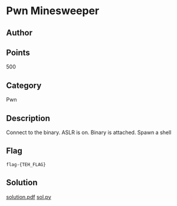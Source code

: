 # Pwn Minesweeper
## Author

## Points
500
## Category
Pwn
## Description
Connect to the binary. ASLR is on. Binary is attached. Spawn a shell
## Flag
`flag-{TEH_FLAG}`
## Solution
[solution.pdf](solution.pdf)
[sol.py](sol.py)